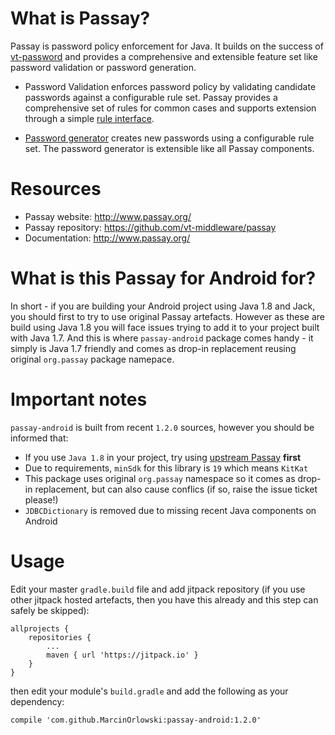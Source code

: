 What is Passay?
===============
Passay is password policy enforcement for Java. It builds on the success of [vt-password](https://code.google.com/p/vt-middleware/wiki/vtpassword) and provides a comprehensive and extensible feature set like password validation or password generation. 

 * Password Validation enforces password policy by validating candidate passwords against a configurable rule set. Passay provides a comprehensive set of rules for common cases and supports extension through a simple [rule interface](http://www.passay.org/javadocs/org/passay/Rule.html).
 
 * [Password generator](http://www.passay.org/javadocs/org/passay/PasswordGenerator.html) creates new passwords using a configurable rule set. The password generator is extensible like all Passay components.

Resources
=========

 * Passay website: http://www.passay.org/
 * Passay repository: https://github.com/vt-middleware/passay
 * Documentation: http://www.passay.org/

What is this Passay for Android for?
====================================
In short - if you are building your Android project using Java 1.8 and Jack, you should first to try
to use original Passay artefacts. However as these are build using Java 1.8 you will face issues trying
to add it to your project built with Java 1.7. And this is where `passay-android` package comes handy - it
simply is Java 1.7 friendly and comes as drop-in replacement reusing original `org.passay` package namepace.

Important notes
===============

`passay-android` is built from recent `1.2.0` sources, however you should be informed that:

 * If you use `Java 1.8` in your project, try using [upstream Passay](http://www.passay.org/) **first**
 * Due to requirements, `minSdk` for this library is `19` which means `KitKat`
 * This package uses original `org.passay` namespace so it comes as drop-in replacement, but can also cause conflics (if so, raise the issue ticket please!)
 * `JDBCDictionary` is removed due to missing recent Java components on Android

Usage
=====

Edit your master `gradle.build` file and add jitpack repository (if you use other jitpack hosted artefacts,
then you have this already and this step can safely be skipped):

    allprojects {
        repositories {
			...
			maven { url 'https://jitpack.io' }
		}
	}

then edit your module's `build.gradle` and add the following as your dependency:

    compile 'com.github.MarcinOrlowski:passay-android:1.2.0'

